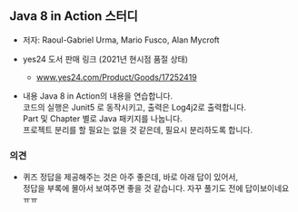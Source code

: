 ## Java 8 in Action 스터디
* 저자: Raoul-Gabriel Urma, Mario Fusco, Alan Mycroft
* yes24 도서 판매 링크 (2021년 현시점 품절 상태)
    * www.yes24.com/Product/Goods/17252419

* 내용
    Java 8 in Action의 내용을 연습합니다.<br>
    코드의 실행은 Junit5 로 동작시키고, 출력은 Log4j2로 출력합니다.<br>
    Part 및 Chapter 별로 Java 패키지를 나눕니다.<br>
    프로젝트 분리를 할 필요는 없을 것 같은데, 필요시 분리하도록 합니다.
    
### 의견
* 퀴즈 정답을 제공해주는 것은 아주 좋은데, 바로 아래 답이 있어서,<br> 정답을 부록에 몰아서 보여주면 좋을 것 같습니다. 자꾸 풀기도 전에 답이보이네요 ㅠㅠ
